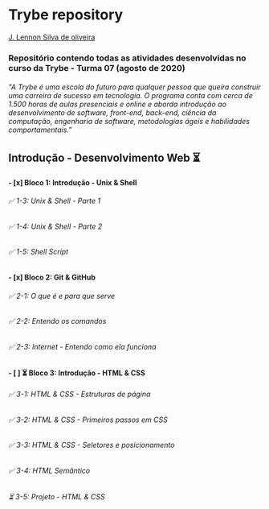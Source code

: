 
# Trybe repository #

[J. Lennon Silva de oliveira](https://www.linkedin.com/in/johnlennondeoliveira/)

### Repositório contendo todas as atividades desenvolvidas no curso da Trybe - Turma 07 (agosto de 2020) ###
###### "A Trybe é uma escola do futuro para qualquer pessoa que queira construir uma carreira de sucesso em tecnologia. O programa conta com cerca de 1.500 horas de aulas presenciais e online e aborda introdução ao desenvolvimento de software, front-end, back-end, ciência da computação, engenharia de software, metodologias ágeis e habilidades comportamentais." ######

## Introdução - Desenvolvimento Web :hourglass_flowing_sand: ##

#### - [x] Bloco 1: Introdução - Unix & Shell ####

###### :white_check_mark: 1-3: Unix & Shell - Parte 1 #######
###### :white_check_mark: 1-4: Unix & Shell - Parte 2 #######
###### :white_check_mark: 1-5: Shell Script #######

#### - [x] Bloco 2: Git & GitHub ####

###### :white_check_mark: 2-1: O que é e para que serve #######
###### :white_check_mark: 2-2: Entendo os comandos #######
###### :white_check_mark: 2-3: Internet - Entendo como ela funciona #######

#### - [ ] :hourglass_flowing_sand: Bloco 3: Introdução - HTML & CSS ####

###### :white_check_mark: 3-1: HTML & CSS - Estruturas de página #######
###### :white_check_mark: 3-2: HTML & CSS - Primeiros passos em CSS #######
###### :white_check_mark: 3-3: HTML & CSS - Seletores e posicionamento #######
###### :white_check_mark: 3-4: HTML Semântico #######
###### :hourglass_flowing_sand: 3-5: Projeto - HTML & CSS #######


